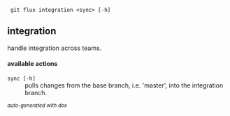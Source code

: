 
     git flux integration <sync> [-h]

## integration

handle integration across teams.

#### available actions

<dl>
	<dt><code>sync [-h]</code></dt>
	<dd>pulls changes from the base branch, i.e. 'master', into the integration branch.<br/></dd>
</dl>




<sub><i>auto-generated with dox</i></sub>
